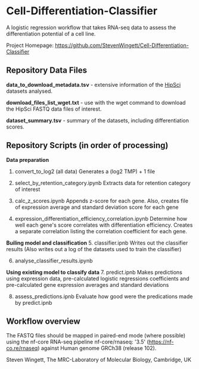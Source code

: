 # Cell-Differentiation-Classifier
A logistic regression workflow that takes RNA-seq data to assess the differentiation potential of a cell line.

Project Homepage: https://github.com/StevenWingett/Cell-Differentiation-Classifier

## Repository Data Files
**data_to_download_metadata.tsv** - extensive information of the [HipSci](https://www.hipsci.org/) datasets analysed.

**download_files_list_wget.txt** - use with the wget command to download the HipSci FASTQ data files of interest.

**dataset_summary.tsv** - summary of the datasets, including differentiation scores.

## Repository Scripts (in order of processing)

**Data preparation**
1. convert_to_log2 (all data)
Generates a (log2 TMP) + 1 file

2. select_by_retention_category.ipynb
Extracts data for retention category of interest

3. calc_z_scores.ipynb
Appends z-score for each gene.
Also, creates file of expression average and standard deviation score for each gene 

4. expression_differentiation_efficiency_correlation.ipynb
Determine how well each gene's score correlates with differentiation efficiency.  Creates a separate correlation listing the correlation coefficient for each gene.

**Builing model and classification**
5. classifier.ipnb
Writes out the classifier results
(Also writes out a log of the datasets used to train the classifier)

6. analyse_classifier_results.ipynb

**Using existing model to classify data**
7. predict.ipnb
Makes predictions using expression data, pre-calculated logistic regressions coefficients and pre-calculated gene expression averages and standard deviations

8. assess_predictions.ipnb
Evaluate how good were the predications made by predict.ipnb

## Workflow overview

The FASTQ files should be mapped in paired-end mode (where possible) using the nf-core RNA-seq pipeline nf-core/rnaseq: '3.5' (https://nf-co.re/rnaseq) against Human genome GRCh38 (release 102).

Steven Wingett, The MRC-Laboratory of Molecular Biology, Cambridge, UK
